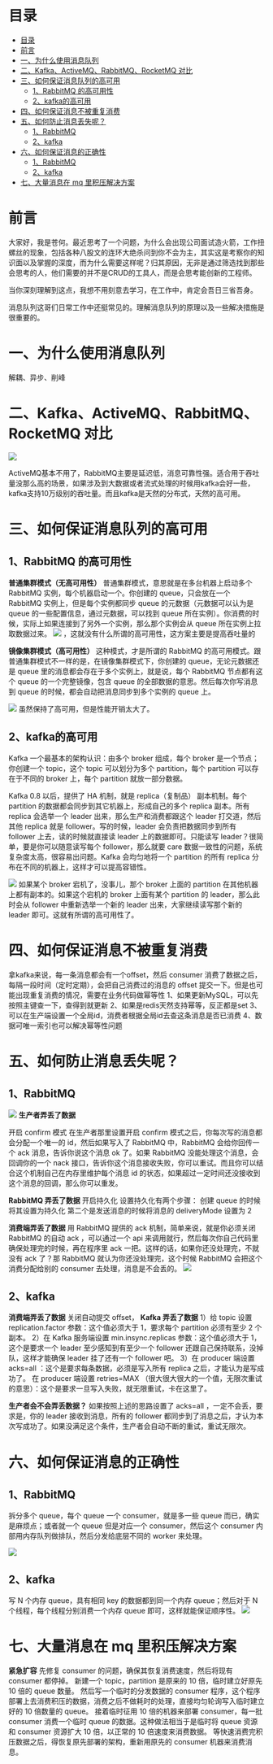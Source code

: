 # 目录
- [目录](#目录)
- [前言](#前言)
- [一、为什么使用消息队列](#一为什么使用消息队列)
- [二、Kafka、ActiveMQ、RabbitMQ、RocketMQ 对比](#二kafkaactivemqrabbitmqrocketmq-对比)
- [三、如何保证消息队列的高可用](#三如何保证消息队列的高可用)
  - [1、RabbitMQ 的高可用性](#1rabbitmq-的高可用性)
  - [2、kafka的高可用](#2kafka的高可用)
- [四、如何保证消息不被重复消费](#四如何保证消息不被重复消费)
- [五、如何防止消息丢失呢？](#五如何防止消息丢失呢)
  - [1、RabbitMQ](#1rabbitmq)
  - [2、kafka](#2kafka)
- [六、如何保证消息的正确性](#六如何保证消息的正确性)
  - [1、RabbitMQ](#1rabbitmq-1)
  - [2、kafka](#2kafka-1)
- [七、大量消息在 mq 里积压解决方案](#七大量消息在-mq-里积压解决方案)


# 前言

大家好，我是苍何。最近思考了一个问题，为什么会出现公司面试造火箭，工作扭螺丝的现象，包括各种八股文的连环大绝杀问到你不会为主，其实这是考察你的知识面以及掌握的深度，而为什么需要这样呢？归其原因，无非是通过筛选找到那些会思考的人，他们需要的并不是CRUD的工具人，而是会思考能创新的工程师。

当你深刻理解到这点，我想不用刻意去学习，在工作中，肯定会吾日三省吾身。

消息队列这哥们日常工作中还挺常见的。理解消息队列的原理以及一些解决措施是很重要的。

# 一、为什么使用消息队列

解耦、异步、削峰

# 二、Kafka、ActiveMQ、RabbitMQ、RocketMQ 对比

![](https://img-blog.csdnimg.cn/407b69e9e3424b7e87bdf6afd511ab52.png?x-oss-process=image/watermark,type_ZHJvaWRzYW5zZmFsbGJhY2s,shadow_50,text_Q1NETiBA6IuN5L2VZmx5,size_20,color_FFFFFF,t_70,g_se,x_16#id=mBgBR&originHeight=628&originWidth=1417&originalType=binary&ratio=1&rotation=0&showTitle=false&status=done&style=none&title=)

ActiveMQ基本不用了，RabbitMQ主要是延迟低，消息可靠性强。适合用于吞吐量没那么高的场景，如果涉及到大数据或者流式处理的时候用kafka会好一些，kafka支持10万级别的吞吐量。而且kafka是天然的分布式，天然的高可用。

# 三、如何保证消息队列的高可用

## 1、RabbitMQ 的高可用性

**普通集群模式（无高可用性）**
普通集群模式，意思就是在多台机器上启动多个 RabbitMQ 实例，每个机器启动一个。你创建的 queue，只会放在一个 RabbitMQ 实例上，但是每个实例都同步 queue 的元数据（元数据可以认为是 queue 的一些配置信息，通过元数据，可以找到 queue 所在实例）。你消费的时候，实际上如果连接到了另外一个实例，那么那个实例会从 queue 所在实例上拉取数据过来。
![](https://img-blog.csdnimg.cn/38ca221421724260912895c0433a5230.png?x-oss-process=image/watermark,type_ZHJvaWRzYW5zZmFsbGJhY2s,shadow_50,text_Q1NETiBA6IuN5L2VZmx5,size_20,color_FFFFFF,t_70,g_se,x_16#id=bt1Cb&originHeight=567&originWidth=883&originalType=binary&ratio=1&rotation=0&showTitle=false&status=done&style=none&title=)
，这就没有什么所谓的高可用性，这方案主要是提高吞吐量的

**镜像集群模式（高可用性）**
这种模式，才是所谓的 RabbitMQ 的高可用模式。跟普通集群模式不一样的是，在镜像集群模式下，你创建的 queue，无论元数据还是 queue 里的消息都会存在于多个实例上，就是说，每个 RabbitMQ 节点都有这个 queue 的一个完整镜像，包含 queue 的全部数据的意思。然后每次你写消息到 queue 的时候，都会自动把消息同步到多个实例的 queue 上。

![](https://img-blog.csdnimg.cn/2d7e48c11d1d4f90a62ae72f47e38026.png?x-oss-process=image/watermark,type_ZHJvaWRzYW5zZmFsbGJhY2s,shadow_50,text_Q1NETiBA6IuN5L2VZmx5,size_20,color_FFFFFF,t_70,g_se,x_16#id=TeyYH&originHeight=470&originWidth=630&originalType=binary&ratio=1&rotation=0&showTitle=false&status=done&style=none&title=)
虽然保持了高可用，但是性能开销太大了。

## 2、kafka的高可用

Kafka 一个最基本的架构认识：由多个 broker 组成，每个 broker 是一个节点；你创建一个 topic，这个 topic 可以划分为多个 partition，每个 partition 可以存在于不同的 broker 上，每个 partition 就放一部分数据。

Kafka 0.8 以后，提供了 HA 机制，就是 replica（复制品） 副本机制。每个 partition 的数据都会同步到其它机器上，形成自己的多个 replica 副本。所有 replica 会选举一个 leader 出来，那么生产和消费都跟这个 leader 打交道，然后其他 replica 就是 follower。写的时候，leader 会负责把数据同步到所有 follower 上去，读的时候就直接读 leader 上的数据即可。只能读写 leader？很简单，要是你可以随意读写每个 follower，那么就要 care 数据一致性的问题，系统复杂度太高，很容易出问题。Kafka 会均匀地将一个 partition 的所有 replica 分布在不同的机器上，这样才可以提高容错性。

![](https://img-blog.csdnimg.cn/eb4d05e67393435f967ab9cbfba18d95.png?x-oss-process=image/watermark,type_ZHJvaWRzYW5zZmFsbGJhY2s,shadow_50,text_Q1NETiBA6IuN5L2VZmx5,size_20,color_FFFFFF,t_70,g_se,x_16#id=feDe9&originHeight=578&originWidth=721&originalType=binary&ratio=1&rotation=0&showTitle=false&status=done&style=none&title=)
如果某个 broker 宕机了，没事儿，那个 broker 上面的 partition 在其他机器上都有副本的。如果这个宕机的 broker 上面有某个 partition 的 leader，那么此时会从 follower 中重新选举一个新的 leader 出来，大家继续读写那个新的 leader 即可。这就有所谓的高可用性了。

# 四、如何保证消息不被重复消费

拿kafka来说，每一条消息都会有一个offset，然后 consumer 消费了数据之后，每隔一段时间（定时定期），会把自己消费过的消息的 offset 提交一下。但是也可能出现重复消费的情况，需要在业务代码做幂等性
1、如果更新MySQL，可以先按照主键查一下，查得到就更新
2、如果是redis天然支持幂等，反正都是set
3、可以在生产端设置一个全局id，消费者根据全局id去查这条消息是否已消费
4、数据可唯一索引也可以解决幂等性问题

# 五、如何防止消息丢失呢？

## 1、RabbitMQ

![](https://img-blog.csdnimg.cn/249fc950f6ff43fbb1fa4a0ad90c0dcb.png?x-oss-process=image/watermark,type_ZHJvaWRzYW5zZmFsbGJhY2s,shadow_50,text_Q1NETiBA6IuN5L2VZmx5,size_20,color_FFFFFF,t_70,g_se,x_16#id=J6KK5&originHeight=328&originWidth=672&originalType=binary&ratio=1&rotation=0&showTitle=false&status=done&style=none&title=)
**生产者弄丢了数据**

开启 confirm 模式
在生产者那里设置开启 confirm 模式之后，你每次写的消息都会分配一个唯一的 id，然后如果写入了 RabbitMQ 中，RabbitMQ 会给你回传一个 ack 消息，告诉你说这个消息 ok 了。如果 RabbitMQ 没能处理这个消息，会回调你的一个 nack 接口，告诉你这个消息接收失败，你可以重试。而且你可以结合这个机制自己在内存里维护每个消息 id 的状态，如果超过一定时间还没接收到这个消息的回调，那么你可以重发。

**RabbitMQ 弄丢了数据**
开启持久化
设置持久化有两个步骤：
创建 queue 的时候将其设置为持久化
第二个是发送消息的时候将消息的 deliveryMode 设置为 2

**消费端弄丢了数据**
用 RabbitMQ 提供的 ack 机制，简单来说，就是你必须关闭 RabbitMQ 的自动 ack ，可以通过一个 api 来调用就行，然后每次你自己代码里确保处理完的时候，再在程序里 ack 一把。这样的话，如果你还没处理完，不就没有 ack 了？那 RabbitMQ 就认为你还没处理完，这个时候 RabbitMQ 会把这个消费分配给别的 consumer 去处理，消息是不会丢的。
![](https://img-blog.csdnimg.cn/aac8ec92c3e6414598e552b4a83cb030.png?x-oss-process=image/watermark,type_ZHJvaWRzYW5zZmFsbGJhY2s,shadow_50,text_Q1NETiBA6IuN5L2VZmx5,size_20,color_FFFFFF,t_70,g_se,x_16#id=B8kre&originHeight=287&originWidth=594&originalType=binary&ratio=1&rotation=0&showTitle=false&status=done&style=none&title=)

## 2、kafka

**消费端弄丢了数据**
关闭自动提交 offset，
**Kafka 弄丢了数据**
1）给 topic 设置 replication.factor 参数：这个值必须大于 1，要求每个 partition 必须有至少 2 个副本。
2）在 Kafka 服务端设置 min.insync.replicas 参数：这个值必须大于 1，这个是要求一个 leader 至少感知到有至少一个 follower 还跟自己保持联系，没掉队，这样才能确保 leader 挂了还有一个 follower 吧。
3）在 producer 端设置 acks=all ：这个是要求每条数据，必须是写入所有 replica 之后，才能认为是写成功了。
在 producer 端设置 retries=MAX （很大很大很大的一个值，无限次重试的意思）：这个是要求一旦写入失败，就无限重试，卡在这里了。

**生产者会不会弄丢数据？**
如果按照上述的思路设置了 acks=all ，一定不会丢，要求是，你的 leader 接收到消息，所有的 follower 都同步到了消息之后，才认为本次写成功了。如果没满足这个条件，生产者会自动不断的重试，重试无限次。

# 六、如何保证消息的正确性

## 1、RabbitMQ

拆分多个 queue，每个 queue 一个 consumer，就是多一些 queue 而已，确实是麻烦点；或者就一个 queue 但是对应一个 consumer，然后这个 consumer 内部用内存队列做排队，然后分发给底层不同的 worker 来处理。

![](https://img-blog.csdnimg.cn/619c312d30d04644ad6f986a85c5afe6.png?x-oss-process=image/watermark,type_ZHJvaWRzYW5zZmFsbGJhY2s,shadow_50,text_Q1NETiBA6IuN5L2VZmx5,size_13,color_FFFFFF,t_70,g_se,x_16#id=eqbYi&originHeight=551&originWidth=358&originalType=binary&ratio=1&rotation=0&showTitle=false&status=done&style=none&title=)

## 2、kafka

写 N 个内存 queue，具有相同 key 的数据都到同一个内存 queue；然后对于 N 个线程，每个线程分别消费一个内存 queue 即可，这样就能保证顺序性。
![](https://img-blog.csdnimg.cn/8954866eb8b94b9bbeba0f79050685f3.png?x-oss-process=image/watermark,type_ZHJvaWRzYW5zZmFsbGJhY2s,shadow_50,text_Q1NETiBA6IuN5L2VZmx5,size_19,color_FFFFFF,t_70,g_se,x_16#id=XoIM5&originHeight=645&originWidth=517&originalType=binary&ratio=1&rotation=0&showTitle=false&status=done&style=none&title=)

# 七、大量消息在 mq 里积压解决方案

**紧急扩容**
先修复 consumer 的问题，确保其恢复消费速度，然后将现有 consumer 都停掉。
新建一个 topic，partition 是原来的 10 倍，临时建立好原先 10 倍的 queue 数量。
然后写一个临时的分发数据的 consumer 程序，这个程序部署上去消费积压的数据，消费之后不做耗时的处理，直接均匀轮询写入临时建立好的 10 倍数量的 queue。
接着临时征用 10 倍的机器来部署 consumer，每一批 consumer 消费一个临时 queue 的数据。这种做法相当于是临时将 queue 资源和 consumer 资源扩大 10 倍，以正常的 10 倍速度来消费数据。
等快速消费完积压数据之后，得恢复原先部署的架构，重新用原先的 consumer 机器来消费消息。
